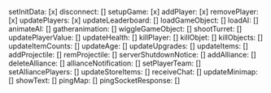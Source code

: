 setInitData: [x]
disconnect: []
setupGame: [x]
addPlayer: [x]
removePlayer: [x]
updatePlayers: [x]
updateLeaderboard: []
loadGameObject: []
loadAI: []
animateAI: []
gatheranimation: []
wiggleGameObject: []
shootTurret: []
updatePlayerValue: []
updateHealth: []
killPlayer: []
killObjet: []
killObjects: []
updateItemCounts: []
updateAge: []
updateUpgrades: []
updateItems: []
addProjectile: []
remProjectile: []
serverShutdownNotice: []
addAlliance: []
deleteAlliance: []
allianceNotification: []
setPlayerTeam: []
setAlliancePlayers: []
updateStoreItems: []
receiveChat: []
updateMinimap: []
showText: []
pingMap: []
pingSocketResponse: []